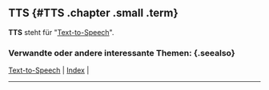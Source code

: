## TTS {#TTS .chapter .small .term}

**TTS** steht für "[Text-to-Speech](#Text-to-Speech)".

### Verwandte oder andere interessante Themen: {.seealso}

[Text-to-Speech](#Text-to-Speech) |
[Index](#Index) |

----


